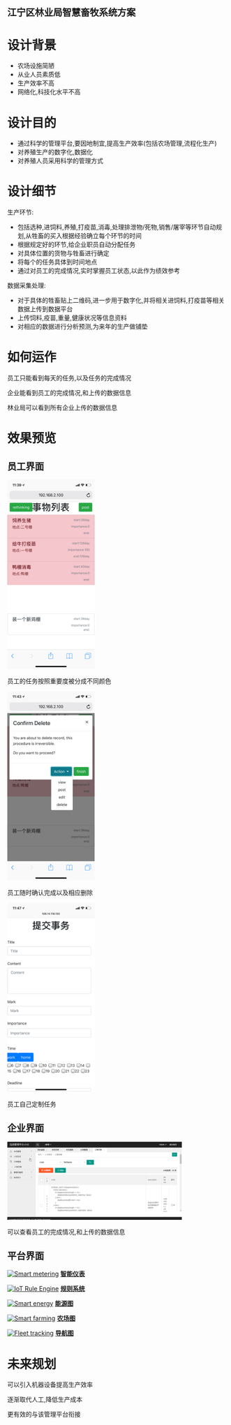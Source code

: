 ## 江宁区林业局智慧畜牧系统方案

设计背景
========

* 农场设施简陋
* 从业人员素质低
* 生产效率不高
* 网络化,科技化水平不高

设计目的
========

* 通过科学的管理平台,要因地制宜,提高生产效率(包括农场管理,流程化生产)
* 对养殖生产的数字化,数据化
* 对养殖人员采用科学的管理方式

设计细节 
========

生产环节:
* 包括选种,进饲料,养殖,打疫苗,消毒,处理排泄物/死物,销售/屠宰等环节自动规划,从牲畜的买入根据经验确立每个环节的时间
* 根据规定好的环节,给企业职员自动分配任务
* 对具体位置的货物与牲畜进行确定
* 将每个的任务具体到时间地点
* 通过对员工的完成情况,实时掌握员工状态,以此作为绩效参考

数据采集处理:
* 对于具体的牲畜贴上二维码,进一步用于数字化,并将相关进饲料,打疫苗等相关数据上传到数据平台
* 上传饲料,疫苗,重量,健康状况等信息资料
* 对相应的数据进行分析预测,为来年的生产做铺垫

如何运作
========

员工只能看到每天的任务,以及任务的完成情况

企业能看到员工的完成情况,和上传的数据信息

林业局可以看到所有企业上传的数据信息


效果预览
========

## 员工界面 

<img src="https://github.com/dty717/littleTool/blob/master/worker2.png" width="200">

 员工的任务按照重要度被分成不同颜色

<img src="https://github.com/dty717/littleTool/blob/master/worker3.png" width="200">

 员工随时确认完成以及相应删除

<img src="https://github.com/dty717/littleTool/blob/master/worker4.png" width="200">

 员工自己定制任务

## 企业界面

<img src="https://github.com/dty717/littleTool/blob/master/use.png" width="400">

 可以查看员工的完成情况,和上传的数据信息

## 平台界面

[![Smart metering](https://user-images.githubusercontent.com/8308069/31455788-6888a948-aec1-11e7-9819-410e0ba785e0.gif "Smart metering")](https://thingsboard.io/smart-metering/)
[**智能仪表**](https://thingsboard.io/smart-metering/)

[![IoT Rule Engine](https://thingsboard.io/images/demo/send-email-rule-chain.gif "IoT Rule Engine")](https://thingsboard.io/docs/user-guide/rule-engine-2-0/re-getting-started/)
[**规则系统**](https://thingsboard.io/docs/user-guide/rule-engine-2-0/re-getting-started/)

[![Smart energy](https://cloud.githubusercontent.com/assets/8308069/24495682/aebd45d0-153e-11e7-8de4-7360ed5b41ae.gif "Smart energy")](https://thingsboard.io/smart-energy/)
[**能源图**](https://thingsboard.io/smart-energy/)

[![Smart farming](https://cloud.githubusercontent.com/assets/8308069/24496824/10dc1144-1542-11e7-8aa1-5d3a281d5a1a.gif "Smart farming")](https://thingsboard.io/smart-farming/)
[**农场图**](https://thingsboard.io/smart-farming/)

[![Fleet tracking](https://cloud.githubusercontent.com/assets/8308069/24497169/3a1a61e0-1543-11e7-8d55-3c8a13f35634.gif "Fleet tracking")](https://thingsboard.io/fleet-tracking/)
[**导航图**](https://thingsboard.io/fleet-tracking/)


未来规划
========

可以引入机器设备提高生产效率

逐渐取代人工,降低生产成本

更有效的与该管理平台衔接
